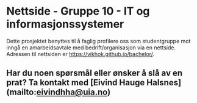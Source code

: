# Nettside - Gruppe 10 - IT og informasjonssystemer

Dette prosjektet benyttes til å faglig profilere oss som studentgruppe mot inngå en amarbeidsavtale med bedrift/organisasjon via en nettside. Adressen til nettsiden er https://vikhok.github.io/bachelor/.

## Har du noen spørsmål eller ønsker å slå av en prat? Ta kontakt med [Eivind Hauge Halsnes] (mailto:eivindhha@uia.no) 